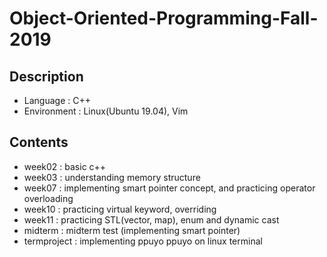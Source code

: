 # Object-Oriented-Programming-Fall-2019

## Description
+ Language : C++
+ Environment : Linux(Ubuntu 19.04), Vim

## Contents
+ week02 : basic c++
+ week03 : understanding memory structure
+ week07 : implementing smart pointer concept, and practicing operator overloading 
+ week10 : practicing virtual keyword, overriding
+ week11 : practicing STL(vector, map), enum and dynamic cast
+ midterm : midterm test (implementing smart pointer)
+ termproject : implementing ppuyo ppuyo on linux terminal
